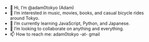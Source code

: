 - 👋 Hi, I’m @adam0tokyo (Adam)
- 👀 I’m interested in music, movies, books, and casual bicycle rides around Tokyo.
- 🌱 I’m currently learning JavaScript, Python, and Japanese.
- 💞️ I’m looking to collaborate on anything and everything.
- 📫 How to reach me: adam0tokyo -at- gmail

<!---
adam0tokyo/adam0tokyo is a ✨ special ✨ repository because its `README.md` (this file) appears on your GitHub profile.
You can click the Preview link to take a look at your changes.
--->
